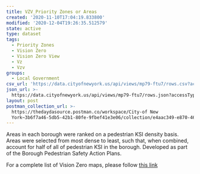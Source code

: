 ```yaml
---
title: VZV_Priority Zones or Areas
created: '2020-11-10T17:04:19.833800'
modified: '2020-12-04T19:26:35.512579'
state: active
type: dataset
tags:
  - Priority Zones
  - Vision Zero
  - Vision Zero View
  - Vz
  - Vzv
groups:
  - Local Government
csv_url: 'https://data.cityofnewyork.us/api/views/mp79-ftu7/rows.csv?accessType=DOWNLOAD'
json_url: >-
  https://data.cityofnewyork.us/api/views/mp79-ftu7/rows.json?accessType=DOWNLOAD
layout: post
postman_collection_url: >-
  https://thedaydasource.postman.co/workspace/City-of New
  York~3b6f7a46-5db5-42b1-80fe-9fbef41e3e06/collection/e4aac349-e870-46c5-abdc-b461fcc771cc
---
```

Areas in each borough were ranked on a pedestrian KSI density basis. Areas were selected from most dense to least, such that, when combined, account for half of all of pedestrian KSI in the borough. Developed as part of the Borough Pedestrian Safety Action Plans.

For a complete list of Vision Zero maps, please follow <a href="https://data.cityofnewyork.us/browse?q=vzv&sortBy=last_modified&utf8=%E2%9C%93">this link</a>
